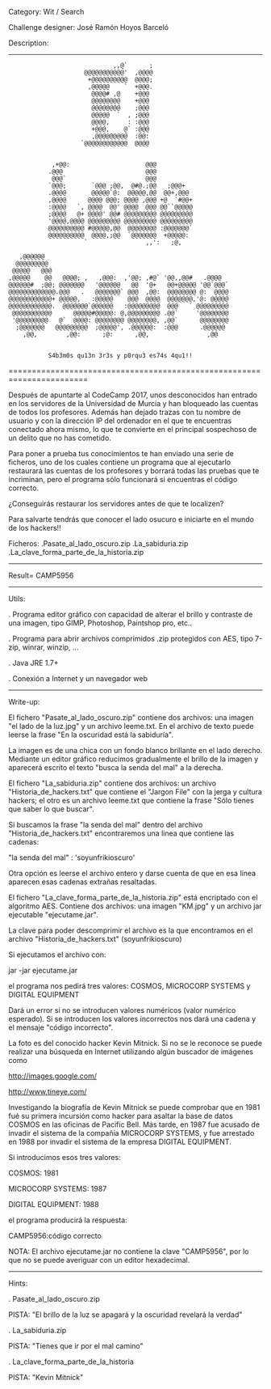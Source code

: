 ﻿
Category: Wit / Search

Challenge designer: José Ramón Hoyos Barceló

Description: 

-----------------------------------------------------------------------
 
                                 ,,@`      ;                        
                         @@@@@@@@@@@'  ,@@@@                        
                          +@@@@@@@@@@  @@@@;                        
                          ,@@@@@    `  +@@@.                        
                           @@@@# ,@    +@@@                         
                           @@@@@@@@    +@@@                         
                           @@@@@@@@    ;@@@                         
                           @@@@@  `  , ;@@@                         
                           @@@@,     : :@@@                         
                           +@@@,    @` :@@@                         
                           ,@@@@@@@@@  :@@:                         
                        `@@@@@@@@@@@@  @@@@                         
 
                                                                    
                ,+@@:                     @@@                       
               .@@@                       @@@                       
                @@@`                      @@@                       
               `@@@;       `@@@ ;@@,  @#@.;@@   ;@@@+               
               .@@@@       @@@@@`@:  @@@@@,@@  @@+,@@@              
               ,@@@@      @@@@ @@@; @@@@ ,@@@ +@  `#@@+             
               :@@@@   `, @@@@  @@' @@@@  @@@ @@``@@@@@             
               ;@@@@   @+ @@@@' @@# @@@@@@@@@ @@@@@@@@@             
               '@@@@,@@@@ @@@@@@@@@ @@@@@@@@@ @@@@@@@@@             
               @@@@@@@@@@ #@@@@@,@@  @@@@@@@@ :@@@@@@@`             
               @@@@@@@@@@  @@@@,;@@  `@@@@@@@  +@@@@@:              
                         `                ,,':   ;@,                
                         
       ,@@@@@@                                                      
      @@@@@@@@@                                                     
     @@@@@   @@@                                                    
    ,@@@@@    @@   @@@@; ,   ,@@@:  ,'@@; ,#@` '@@,,@@#   .@@@@     
    @@@@@@#  ;@@; @@@@@@@   '@@@@@@   @@  '@+   @@+@@@@@ '@@`@@@`   
    @@@@@@@@@@@@@.@@@   .   @@@@@@@` @@@  ,@@:  @@@@@@@@ @:  @@@@   
    @@@@@@@@@@@@+ @@@@@,   :@@@@@    @@@  @@@@  @@@@@@@,'@: @@@@@   
    @@@@@@@@@@@@.  @@@@@@@`@@@@@@   :@@@@@@@@@  @@@   ` @@@@@@@@@   
     @@@@@@@@@@@      @@@@@#@@@@@: @,@@@@@@@@@ .@@`     '@@@@@@@@   
     '@@@@@@@@@   @`  @@@@: @@@@@@@@ @@@@@@@@, ,@@`      @@@@@@@@   
      ;@@@@@@@   @@@@@@@@@  ;@@@@@', .@@@@@@:  :@@@      .@@@@@@    
        ,@@,        ,@@:      ;@:      ,@@,                ,@@      
                                                                    
 
               S4b3m0s qu13n 3r3s y p0rqu3 es74s 4qu1!! 
                              
=======================================================================

Después de apuntarte al CodeCamp 2017, unos desconocidos han entrado en
los servidores de la Universidad de Murcia y han bloqueado las cuentas 
de todos los profesores. Además han dejado trazas con tu nombre de 
usuario y con la dirección IP del ordenador en el que te encuentras
conectado ahora mismo, lo que te convierte en el principal sospechoso
de un delito que no has cometido. 

Para poner a prueba tus conocimientos te han enviado una serie de 
ficheros, uno de los cuales contiene un programa que al ejecutarlo 
restaurará las cuentas de los profesores y borrará todas las pruebas 
que te incriminan, pero el programa sólo funcionará si encuentras el
código correcto.

¿Conseguirás restaurar los servidores antes de que te localizen?

Para salvarte tendrás que conocer el lado osucuro e iniciarte en el
mundo de los hackers!!

Ficheros:
.Pasate_al_lado_oscuro.zip
.La_sabiduria.zip
.La_clave_forma_parte_de_la_historia.zip

-----------------------------------------------------------------------

Result= CAMP5956

-----------------------------------------------------------------------

Utils:

. Programa editor gráfico con capacidad de alterar el brillo y contraste
  de una imagen, tipo GIMP, Photoshop, Paintshop pro, etc..

. Programa para abrir archivos comprimidos .zip protegidos con AES, tipo
  7-zip, winrar, winzip, ...

. Java JRE 1.7+

. Conexión a Internet y un navegador web

-----------------------------------------------------------------------

Write-up:

El fichero "Pasate_al_lado_oscuro.zip" contiene dos archivos: una imagen 
"el lado de la luz.jpg" y un archivo leeme.txt. En el archivo de texto 
puede leerse la frase "En la oscuridad está la sabiduría".

La imagen es de una chica con un fondo blanco brillante en el lado derecho.
Mediante un editor gráfico reducimos gradualmente el brillo de la imagen
y aparecerá escrito el texto "busca la senda del mal" a la derecha.

El fichero "La_sabiduria.zip" contiene dos archivos: un archivo 
"Historia_de_hackers.txt" que contiene el "Jargon File" con la jerga y 
cultura hackers; el otro es un archivo leeme.txt que contiene la frase
"Sólo tienes que saber lo que buscar".

Si buscamos la frase "la senda del mal" dentro del archivo 
"Historia_de_hackers.txt" encontraremos una linea que contiene las cadenas:

"la senda del mal" : 'soyunfrikioscuro'

Otra opción es leerse el archivo entero y darse cuenta de que en esa línea 
aparecen esas cadenas extrañas resaltadas.

El fichero "La_clave_forma_parte_de_la_historia.zip" está encriptado con el
algoritmo AES. Contiene dos archivos: una imagen "KM.jpg" y un archivo jar
ejecutable "ejecutame.jar".

La clave para poder descomprimir el archivo es la que encontramos en el
archivo "Historia_de_hackers.txt" (soyunfrikioscuro)

Si ejecutamos el archivo con:

jar -jar ejecutame.jar

el programa nos pedirá tres valores:
COSMOS, MICROCORP SYSTEMS y DIGITAL EQUIPMENT

Dará un error si no se introducen valores numéricos (valor numérico 
esperado). Si se introducen los valores incorrectos nos dará una cadena 
y el mensaje "código incorrecto".

La foto es del conocido hacker Kevin Mitnick. Si no se le reconoce se 
puede realizar una búsqueda en Internet utilizando algún buscador de 
imágenes como

http://images.google.com/

http://www.tineye.com/

Investigando la biografía de Kevin Mitnick se puede comprobar que en 
1981 fué su primera incursión como hacker para asaltar la base de datos 
COSMOS en las oficinas de Pacific Bell. Más tarde, en 1987 fue acusado 
de invadir el sistema de la compañia MICROCORP SYSTEMS, y fue arrestado 
en 1988 por invadir el sistema de la empresa DIGITAL EQUIPMENT.

Si introducimos esos tres valores:

COSMOS: 1981

MICROCORP SYSTEMS: 1987

DIGITAL EQUIPMENT: 1988

el programa producirá la respuesta:

CAMP5956:código correcto

NOTA: El archivo ejecutame.jar no contiene la clave "CAMP5956", por lo 
que no se puede averiguar con un editor hexadecimal.

-----------------------------------------------------------------------

Hints:

. Pasate_al_lado_oscuro.zip

PISTA: "El brillo de la luz se apagará y la oscuridad revelará la verdad"

. La_sabiduria.zip

PISTA: "Tienes que ir por el mal camino"

. La_clave_forma_parte_de_la_historia

PISTA: "Kevin Mitnick"
